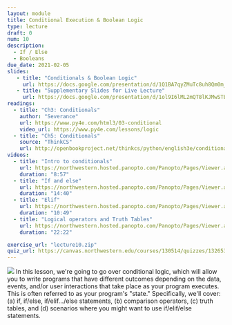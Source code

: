 ```yaml
---
layout: module
title: Conditional Execution & Boolean Logic
type: lecture
draft: 0
num: 10
description:
  - If / Else
  - Booleans
due_date: 2021-02-05
slides: 
   - title: "Conditionals & Boolean Logic"
     url: https://docs.google.com/presentation/d/1Q1BA7qyZMuTc8uh8Qm0m_R_F6MKUkBkyQwgZAcGxTLA/edit?usp=sharing
   - title: "Supplementary Slides for Live Lecture"
     url: https://docs.google.com/presentation/d/1ol9I6lML2mQT8lKJMwSTByTARwqhqjFh_J3UIn4cbjQ/edit?usp=sharing
readings:
  - title: "Ch3: Conditionals"
    author: "Severance"
    url: https://www.py4e.com/html3/03-conditional
    video_url: https://www.py4e.com/lessons/logic
  - title: "Ch5: Conditionals"
    source: "ThinkCS"
    url: http://openbookproject.net/thinkcs/python/english3e/conditionals.html
videos:
  - title: "Intro to conditionals"
    url: https://northwestern.hosted.panopto.com/Panopto/Pages/Viewer.aspx?id=3259afd2-4dc5-46a9-ae0d-aca000062f0f
    duration: "8:57"
  - title: "If and else"
    url: https://northwestern.hosted.panopto.com/Panopto/Pages/Viewer.aspx?id=0fbb712e-60a6-43d6-bd33-aca000062faf
    duration: "14:40"
  - title: "Elif"
    url: https://northwestern.hosted.panopto.com/Panopto/Pages/Viewer.aspx?id=d4fdb7d3-3730-436b-9dd7-aca000063032
    duration: "10:49"
  - title: "Logical operators and Truth Tables"
    url: https://northwestern.hosted.panopto.com/Panopto/Pages/Viewer.aspx?id=5bf6d74d-8a51-4ef3-9193-aca000062e77
    duration: "22:22"

exercise_url: "lecture10.zip"
quiz_url: https://canvas.northwestern.edu/courses/130514/quizzes/132653
---
```


<img class="module-image" src="/winter2021/assets/images/lectures/fork.jpg" /> In this lesson, we're going to go over conditional logic, which will allow you to write programs that have different outcomes depending on the data, events, and/or user interactions that take place as your program executes. This is often referred to as your program's "state." Specifically, we'll cover: (a) if, if/else, if/elif.../else statements, (b) comparison operators, (c) truth tables, and (d) scenarios where you might want to use if/elif/else statements.
